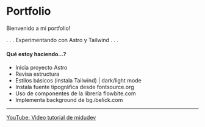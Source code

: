 # Portfolio

Bienvenido a mi portfolio!

. . . Experimentando con Astro y Tailwind . . .

#### Qué estoy haciendo...?

- Inicia proyecto Astro
- Revisa estructura
- Estilos básicos (instala Tailwind) | dark/light mode
- Instala fuente tipográfica desde fontsource.org
- Uso de componentes de la librería flowbite.com
- Implementa background de bg.ibelick.com 


____________________________

[YouTube: Video tutorial de midudev](
https://youtu.be/HEMvsJTBweY?si=taXuEovxSKjyL3lD)